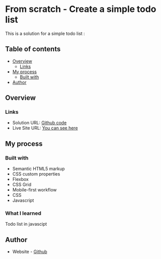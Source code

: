 # From scratch - Create a simple todo list

This is a solution for a simple todo list :

## Table of contents

- [Overview](#overview)
  - [Links](#links)
- [My process](#my-process)
  - [Built with](#built-with)
- [Author](#author)

## Overview

### Links

- Solution URL: [Github code]()
- Live Site URL: [You can see here]()

## My process

### Built with

- Semantic HTML5 markup
- CSS custom properties
- Flexbox
- CSS Grid
- Mobile-first workflow
- CSS
- Javascript

### What I learned

Todo list in javascipt

## Author

- Website - [Github](https://github.com/Stv-devl)
